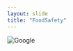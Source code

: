 ```yaml
---
layout: slide
title: "FoodSafety"
---
```

![Google](https://www2.gov.bc.ca/assets/gov/health/keeping-bc-healthy-safe/food-safety-security/foodsafe-logo.png)

